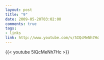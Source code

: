 ```yaml
--- 
layout: post
title: "9"
date: 2009-05-20T03:02:00
comments: true
tags:
- links
link: http://www.youtube.com/v/5IQcMeNh7Hc
---
```

{{< youtube 5IQcMeNh7Hc >}}
